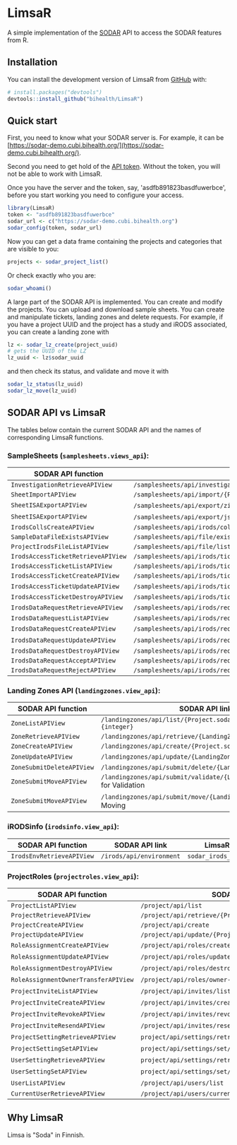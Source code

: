 
# LimsaR

<!-- badges: start -->
<!-- badges: end -->

A simple implementation of the
[SODAR](https://www.cubi.bihealth.org/software/sodar/) API to access the
SODAR features from R.

## Installation

You can install the development version of LimsaR from [GitHub](https://github.com/) with:

``` r
# install.packages("devtools")
devtools::install_github("bihealth/LimsaR")
```

## Quick start

First, you need to know what your SODAR server is. For example, it can be 
[https://sodar-demo.cubi.bihealth.org/](https://sodar-demo.cubi.bihealth.org/).

Second you need to get hold of the 
[API token](https://sodar-server.readthedocs.io/en/latest/ui_api_tokens.html). 
Without the token, you will not be able to work with LimsaR.

Once you have the server and the token, say, 'asdfb891823basdfuwerbce',
before you start working you need to configure your access. 


```r
library(LimsaR)
token <- "asdfb891823basdfuwerbce"
sodar_url <- c("https://sodar-demo.cubi.bihealth.org")
sodar_config(token, sodar_url)
```

Now you can get a data frame containing the projects and categories that
are visible to you:


```r
projects <- sodar_project_list()
```

Or check exactly who you are:

```r
sodar_whoami()
```

A large part of the SODAR API is implemented. You can create and modify the
projects. You can upload and download sample sheets. You can create and
manipulate tickets, landing zones and delete requests. For example, if you
have a project UUID and the project has a study and iRODS associated, you
can create a landing zone with

```r
lz <- sodar_lz_create(project_uuid)
# gets the UUID of the LZ
lz_uuid <- lz$sodar_uuid
```

and then check its status, and validate and move it with

```r
sodar_lz_status(lz_uuid)
sodar_lz_move(lz_uuid)
```


## SODAR API vs LimsaR

The tables below contain the current SODAR API and the names of
corresponding LimsaR functions.

### SampleSheets (`samplesheets.views_api`):

| SODAR API function | SODAR API link | LimsaR function |
|--------------------|----------------|-----------------|
| `InvestigationRetrieveAPIView` | `/samplesheets/api/investigation/retrieve/{Project.sodar_uuid}`  |  `sodar_investigation_retrieve`  |
| `SheetImportAPIView` | `/samplesheets/api/import/{Project.sodar_uuid}`  |  `sodar_sheet_import`  |
| `SheetISAExportAPIView` | `/samplesheets/api/export/zip/{Project.sodar_uuid}`  for zip export |  `sodar_sheet_export_zip`  |
| `SheetISAExportAPIView` | `/samplesheets/api/export/json/{Project.sodar_uuid}`  for JSON export |  `sodar_sheet_export_json`  |
| `IrodsCollsCreateAPIView` | `/samplesheets/api/irods/collections/create/{Project.sodar_uuid}`  |  `sodar_create_irods`  |
| `SampleDataFileExistsAPIView` | `/samplesheets/api/file/exists`  |  `sodar_file_exists`  |
| `ProjectIrodsFileListAPIView` | `/samplesheets/api/file/list/{Project.sodar_uuid}`  |  `sodar_file_list`  |
| `IrodsAccessTicketRetrieveAPIView` | `/samplesheets/api/irods/ticket/retrieve/{IrodsAccessTicket.sodar_uuid}`  |  `sodar_ticket_retrieve`  |
| `IrodsAccessTicketListAPIView` | `/samplesheets/api/irods/ticket/list/{Project.sodar_uuid}`  |  `sodar_ticket_list`  |
| `IrodsAccessTicketCreateAPIView` | `/samplesheets/api/irods/ticket/create/{Project.sodar_uuid}`  |  `sodar_ticket_create`  |
| `IrodsAccessTicketUpdateAPIView` | `/samplesheets/api/irods/ticket/update/{IrodsAccessTicket.sodar_uuid}`  |  ``  |
| `IrodsAccessTicketDestroyAPIView` | `/samplesheets/api/irods/ticket/delete/{IrodsAccessTicket.sodar_uuid}`  |  `sodar_ticket_delete`  |
| `IrodsDataRequestRetrieveAPIView` | `/samplesheets/api/irods/request/retrieve/{IrodsDataRequest.sodar_uuid}`  |  ``  |
| `IrodsDataRequestListAPIView` | `/samplesheets/api/irods/requests/{Project.sodar_uuid}`  |  `sodar_request_list`  |
| `IrodsDataRequestCreateAPIView` | `/samplesheets/api/irods/request/create/{Project.sodar_uuid}`  |  ``  |
| `IrodsDataRequestUpdateAPIView` | `/samplesheets/api/irods/request/update/{IrodsDataRequest.sodar_uuid}`  |  ``  |
| `IrodsDataRequestDestroyAPIView` | `/samplesheets/api/irods/request/delete/{IrodsDataRequest.sodar_uuid}`  |  `sodar_delete_request`  |
| `IrodsDataRequestAcceptAPIView` | `/samplesheets/api/irods/request/accept/{IrodsDataRequest.sodar_uuid}`  |  `sodar_request_accept`  |
| `IrodsDataRequestRejectAPIView` | `/samplesheets/api/irods/request/reject/{IrodsDataRequest.sodar_uuid}`  |  `sodar_request_reject`  |



### Landing Zones API (`landingzones.view_api`):

| SODAR API function | SODAR API link | LimsaR function |
|--------------------|----------------|-----------------|
| `ZoneListAPIView` | `/landingzones/api/list/{Project.sodar_uuid}?finished={integer}`  |  `sodar_lz_list`  |
| `ZoneRetrieveAPIView` | `/landingzones/api/retrieve/{LandingZone.sodar_uuid}`  |  `sodar_lz_retrieve`  |
| `ZoneCreateAPIView` | `/landingzones/api/create/{Project.sodar_uuid}`  |  `sodar_lz_create`  |
| `ZoneUpdateAPIView` | `/landingzones/api/update/{LandingZone.sodar_uuid}`  |  ``  |
| `ZoneSubmitDeleteAPIView` | `/landingzones/api/submit/delete/{LandingZone.sodar_uuid}`  |  `sodar_lz_delete`  |
| `ZoneSubmitMoveAPIView` | `/landingzones/api/submit/validate/{LandingZone.sodar_uuid}`  for Validation |  `sodar_lz_validate`  |
| `ZoneSubmitMoveAPIView` | `/landingzones/api/submit/move/{LandingZone.sodar_uuid}`  for Moving |  `sodar_lz_move`  |



### iRODSinfo (`irodsinfo.view_api`):

| SODAR API function | SODAR API link | LimsaR function |
|--------------------|----------------|-----------------|
| `IrodsEnvRetrieveAPIView` | `/irods/api/environment`  |  `sodar_irods_configuration`  |


### ProjectRoles (`projectroles.view_api`):

| SODAR API function | SODAR API link | LimsaR function |
|--------------------|----------------|-----------------|
| `ProjectListAPIView` | `/project/api/list`  |  `sodar_project_list`  |
| `ProjectRetrieveAPIView` | `/project/api/retrieve/{Project.sodar_uuid}`  |  `sodar_project_retrieve`  |
| `ProjectCreateAPIView` | `/project/api/create`  |  `sodar_project_create`  |
| `ProjectUpdateAPIView` | `/project/api/update/{Project.sodar_uuid}`  |  `sodar_project_update`  |
| `RoleAssignmentCreateAPIView` | `/project/api/roles/create/{Project.sodar_uuid}`  |  ``  |
| `RoleAssignmentUpdateAPIView` | `/project/api/roles/update/{RoleAssignment.sodar_uuid}`  |  ``  |
| `RoleAssignmentDestroyAPIView` | `/project/api/roles/destroy/{RoleAssignment.sodar_uuid}`  |  ``  |
| `RoleAssignmentOwnerTransferAPIView` | `/project/api/roles/owner-transfer/{Project.sodar_uuid}`  |  ``  |
| `ProjectInviteListAPIView` | `/project/api/invites/list/{Project.sodar_uuid}`  |  ``  |
| `ProjectInviteCreateAPIView` | `/project/api/invites/create/{Project.sodar_uuid}`  |  ``  |
| `ProjectInviteRevokeAPIView` | `/project/api/invites/revoke/{ProjectInvite.sodar_uuid}`  |  ``  |
| `ProjectInviteResendAPIView` | `/project/api/invites/resend/{ProjectInvite.sodar_uuid}`  |  ``  |
| `ProjectSettingRetrieveAPIView` | `project/api/settings/retrieve/{Project.sodar_uuid}`  |  ``  |
| `ProjectSettingSetAPIView` | `project/api/settings/set/{Project.sodar_uuid}`  |  ``  |
| `UserSettingRetrieveAPIView` | `project/api/settings/retrieve/user`  |  ``  |
| `UserSettingSetAPIView` | `project/api/settings/set/user`  |  ``  |
| `UserListAPIView` | `/project/api/users/list`  |  ``  |
| `CurrentUserRetrieveAPIView` | `/project/api/users/current`  |  `sodar_whoami`  |





## Why LimsaR

Limsa is "Soda" in Finnish.
